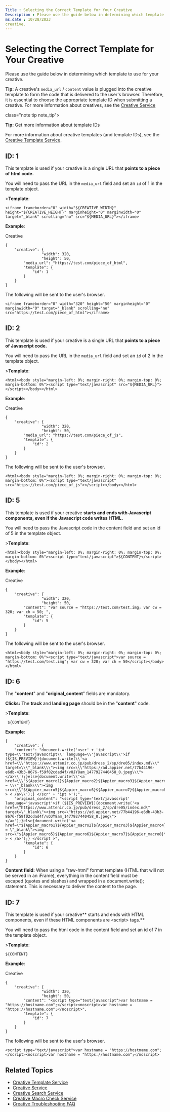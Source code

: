 ```yaml
---
Title : Selecting the Correct Template for Your Creative
Description : Please use the guide below in determining which template to use for your
ms.date : 10/28/2023
creative.
---
```



# Selecting the Correct Template for Your Creative



Please use the guide below in determining which template to use for your
creative.



<b>Tip:</b> A creative's `media_url` /
`content` value is plugged into the creative template to form the code
that is delivered to the user's browser. Therefore, it is essential to
choose the appropriate template ID when submitting a creative. For more
information about creatives, see the <a
href="creative-service.md"
class="xref" target="_blank">Creative Service</a>



class="note tip note_tip">

<b>Tip:</b> Get more information about
template IDs

For more information about creative templates (and template IDs), see
the <a
href="creative-template-service.md"
class="xref" target="_blank">Creative Template Service</a>.





## ID: 1

This template is used if your creative is a single URL that **points to
a piece of html code.**

You will need to pass the URL in the `media_url` field and set an `id`
of 1 in the template object.



\>**Template**:

``` pre
<iframe frameborder="0" width="${CREATIVE_WIDTH}" height="${CREATIVE_HEIGHT}" marginheight="0" marginwidth="0" target="_blank" scrolling="no" src="${MEDIA_URL}"></iframe>  
```



**Example**:



Creative

``` pre
{
    "creative": {
                "width": 320,
                "height": 50,
        "media_url": "https://test.com/piece_of_html",
        "template": {
            "id": 1
        }
    }
}
```





The following will be sent to the user's browser.

``` pre
<iframe frameborder="0" width="320" height="50" marginheight="0" marginwidth="0" target="_blank" scrolling="no" src="https://test.com/piece_of_html"></iframe>
```







## ID: 2

This template is used if your creative is a single URL that **points to
a piece of Javascript code.**

You will need to pass the URL in the `media_url` field and set an `id`
of 2 in the template object.



\>**Template**:

``` pre
<html><body style="margin-left: 0%; margin-right: 0%; margin-top: 0%; margin-bottom: 0%"><script type="text/javascript" src="${MEDIA_URL}"></script></body></html>
```



**Example**:



Creative

``` pre
{
    "creative": {
                "width": 320,
                "height": 50,
        "media_url": "https://test.com/piece_of_js",
        "template": {
            "id": 2
        }
    }
}
```





The following will be sent to the user's browser.

``` pre
<html><body style="margin-left: 0%; margin-right: 0%; margin-top: 0%; margin-bottom: 0%"><script type="text/javascript" src="https://test.com/piece_of_js"></script></body></html>
```







## ID: 5

This template is used if your creative **starts and ends with Javascript
components, even if the Javascript code writes HTML.**

You will need to pass the Javascript code in the content field and set
an id of 5 in the template object.



\>**Template**:

``` pre
<html><body style="margin-left: 0%; margin-right: 0%; margin-top: 0%; margin-bottom: 0%"><script type="text/javascript">${CONTENT}</script></body></html> 
```



**Example**:



Creative

``` pre
{
    "creative": {
                "width": 320,
                "height": 50,
        "content": "var source = "https://test.com/test.img; var cw = 320; var ch = 50; ",
        "template": {
            "id": 5
        }
    }
}
```





The following will be sent to the user's browser.

``` pre
<html><body style="margin-left: 0%; margin-right: 0%; margin-top: 0%; margin-bottom: 0%"><script type="text/javascript">var source = "https://test.com/test.img"; var cw = 320; var ch = 50</script></body></html>
```







## ID: 6

The "**content**" and "**original_content**" fields are mandatory.

**Clicks:** The **track** and **landing page** should be in the
"**content**" code.



\>**Template**:

``` pre
 ${CONTENT}
```



<div class="p H3">

**Example**:

``` pre
{
    "creative": {
    "content": "document.write('<scr' + 'ipt type=\\'text/javascript\\' language=\\'javascript\\'>if (${IS_PREVIEW}){document.write(\\'<a href=\\\"https://www.attenir.co.jp/pub/dress_2/sp/dre05/index.md\\\" target=\\\"_blank\\\"><img src=\\\"https://ad.appier.net/77b44196-e6db-43b3-8676-f59f02cdad4f/vOJY8am_1477927440458_0.jpeg\\\"></a>\\');}else{document.write(\\'<a href=\\\"${Appier_macro1}${Appier_macro2}${Appier_macro3}${Appier_macro4}\\\"target = \\\"_blank\\\"><img src=\\\"${Appier_macro5}${Appier_macro6}${Appier_macro7}${Appier_macro8}\\\" > < /a>\\');} </scr' + 'ipt >');",
    "original_content": "<script type='text/javascript' language='javascript'>if (${IS_PREVIEW}){document.write('<a href=\"https://www.attenir.co.jp/pub/dress_2/sp/dre05/index.md\" target=\"_blank\"><img src=\"https://ad.appier.net/77b44196-e6db-43b3-8676-f59f02cdad4f/vOJY8am_1477927440458_0.jpeg\"></a>');}else{document.write('<a href=\"${Appier_macro1}${Appier_macro2}${Appier_macro3}${Appier_macro4}\"target = \"_blank\"><img src=\"${Appier_macro5}${Appier_macro6}${Appier_macro7}${Appier_macro8}\" > < /a>');} </script >",
        "template": {
            "id": 6
        }    
    }
} 
```



**Content field:** When using a "raw-html" format template (HTML that
will not be served in an iFrame), everything in the content field must
be escaped (quotes and slashes) and wrapped in a document.write();
statement. This is necessary to deliver the content to the page.





## ID: 7

This template is used if your creative** starts and ends with HTML
components, even if these HTML components are \<script\> tags.**

You will need to pass the html code in the content field and set an id
of 7 in the template object.



\>**Template**:

``` pre
${CONTENT}
```



**Example**:



Creative

``` pre
{
    "creative": {
                "width": 320,
                "height": 50,
        "content": "<script type="text/javascript">var hostname = "https://hostname.com";</script><noscript>var hostname = "https://hostname.com";</noscript>",
        "template": {
            "id": 7
        }
    }
}
```





The following will be sent to the user's browser.

``` pre
<script type="text/javascript">var hostname = "https://hostname.com";</script><noscript>var hostname = "https://hostname.com";</noscript>
```







## Related Topics

- <a
  href="creative-template-service.md"
  class="xref" target="_blank">Creative Template Service</a>
- <a
  href="creative-service.md"
  class="xref" target="_blank">Creative Service</a>
- <a
  href="creative-search-service.md"
  class="xref" target="_blank">Creative Search Service</a>
- <a
  href="creative-macro-check-service.md"
  class="xref" target="_blank">Creative Macro Check Service</a>
- <a
  href="creative-troubleshooting-faq.md"
  class="xref" target="_blank">Creative Troubleshooting FAQ</a>






